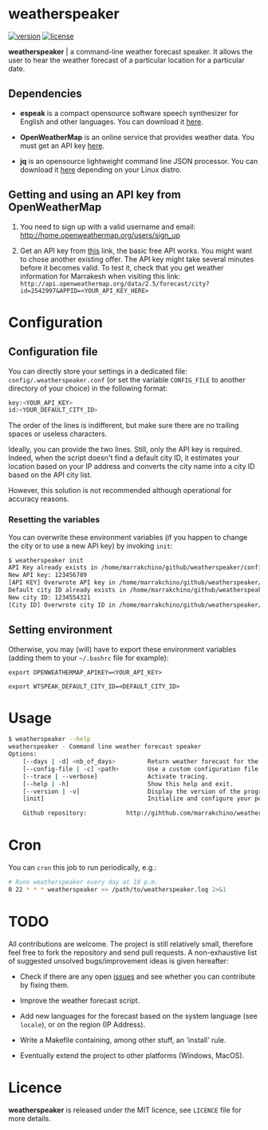 # weatherspeaker
[![version](https://img.shields.io/badge/version-v1.2.0-red.svg)](https://github.com/marrakchino/weatherspeaker/releases)
[![license](http://img.shields.io/badge/license-mit-blue.svg)](https://opensource.org/licenses/MIT)

**weatherspeaker** | a command-line weather forecast speaker. It allows the user to hear the weather forecast of a particular location for a particular date.


## Dependencies

* **espeak** is a compact opensource software speech synthesizer for English and other languages. You can download it [here](http://www.espeak.sourceforce.net).

* **OpenWeatherMap** is an online service that provides weather data. You must get an API key [here](http://openweathermap.org/API).

* **jq** is an opensource lightweight command line JSON processor. You can download it [here](http://stedolan.github.io/jq/download) depending on your Linux distro.

## Getting and using an API key from OpenWeatherMap

1. You need to sign up with a valid username and email: http://home.openweathermap.org/users/sign_up

2. Get an API key from [this](http://openweathermap.org/api) link, the basic free API works. You might want to chose another existing offer.
The API key might take several minutes before it becomes valid. To test it, check that you get weather information for Marrakesh when visiting this link:
`http://api.openweathermap.org/data/2.5/forecast/city?id=2542997&APPID=<YOUR_API_KEY_HERE>`

# Configuration

## Configuration file

You can directly store your settings in a dedicated file: `config/.weatherspeaker.conf` (or set the variable `CONFIG_FILE` to another directory of your choice) in the following format:

```sh
key:<YOUR_API_KEY>
id:<YOUR_DEFAULT_CITY_ID>
```

The order of the lines is indifferent, but make sure there are no trailing spaces or useless characters. 

Ideally, you can provide the two lines. Still, only the API key is required. Indeed, when the script doesn't find a default city ID, it estimates your location based on your IP address and converts the city name into a city ID based on the API city list. 

However, this solution is not recommended although operational for accuracy reasons.

### Resetting the variables

You can overwrite these environment variables (if you happen to change the city or to use a new API key) by invoking `init`:

```sh
$ weatherspeaker init
API Key already exists in /home/marrakchino/github/weatherspeaker/config/.weatherspeaker.conf, overwrite it? [y]es, [n]o y
New API key: 123456789
[API KEY] Overwrote API key in /home/marrakchino/github/weatherspeaker/config/.weatherspeaker.conf
Default city ID already exists in /home/marrakchino/github/weatherspeaker/config/.weatherspeaker.conf, overwrite it? [y]es, [n]o y
New city ID: 1234554321
[City ID] Overwrote city ID in /home/marrakchino/github/weatherspeaker/config/.weatherspeaker.conf
```

## Setting environment

Otherwise, you may (will) have to export these environment variables (adding them to your `~/.bashrc` file for example):

`export OPENWEATHERMAP_APIKEY=<YOUR_API_KEY>`

`export WTSPEAK_DEFAULT_CITY_ID=<DEFAULT_CITY_ID>` 

# Usage 

```sh
$ weatherspeaker --help
weatherspeaker - Command line weather forecast speaker
Options:
    [--days | -d] <nb_of_days>         Return weather forecast for the day (tomorrow + <nb_of_days>), default: 1.
    [--config-file | -c] <path>        Use a custom configuration file located in <path>.
    [--trace | --verbose]              Activate tracing.
    [--help | -h]                      Show this help and exit.
    [--version | -v]                   Display the version of the program and exit.
    [init]                             Initialize and configure your personal parameters (API Key and city ID).

    Github repository: 		     http://gihthub.com/marrakchino/weatherspeaker
```

# Cron

You can `cron` this job to run periodically, e.g.:

```sh
# Runs weatherspeaker every day at 10 p.m.
0 22 * * * weatherspeaker >> /path/to/weatherspeaker.log 2>&1
```

# TODO

All contributions are welcome. The project is still relatively small, therefore feel free to fork the repository and send pull requests.
A non-exhaustive list of suggested unsolved bugs/improvement ideas is given hereafter:

* Check if there are any open [issues](http://github.com/marrakchino/weatherspeaker/issues) and see whether you can contribute by fixing them.

* Improve the weather forecast script.

* Add new languages for the forecast based on the system language (see `locale`), or on the region (IP Address).

* Write a Makefile containing, among other stuff, an 'install' rule.

* Eventually extend the project to other platforms (Windows, MacOS).

# Licence

**weatherspeaker** is released under the MIT licence, see `LICENCE` file for more details.

